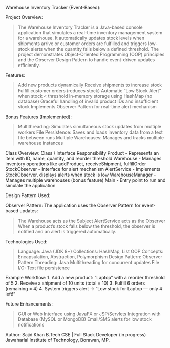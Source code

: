 Warehouse Inventory Tracker (Event-Based):

Project Overview:
>The Warehouse Inventory Tracker is a Java-based console application that simulates a real-time
inventory management system for a warehouse.
>It automatically updates stock levels when shipments arrive or customer orders are fulfilled
and triggers low-stock alerts when the quantity falls below a defined threshold.
>The project demonstrates Object-Oriented Programming (OOP) principles and the Observer Design
Pattern to handle event-driven updates efficiently.

Features:
>Add new products dynamically
>Receive shipments to increase stock
>Fulfill customer orders (reduces stock)
>Automatic “Low Stock Alert” when stock < threshold
>In-memory storage using HashMap (no database)
>Graceful handling of invalid product IDs and insufficient stock
>Implements Observer Pattern for real-time alert mechanism

Bonus Features (Implemented):
>Multithreading: Simulates simultaneous stock updates from multiple workers
>File Persistence: Saves and loads inventory data from a text file between runs
>Multiple Warehouses: Manages and tracks multiple warehouse instances

Class Overview:
	Class / Interface	                Responsibility
	Product	            -  	 Represents an item with ID, name, quantity, and reorder threshold
	Warehouse           -	 Manages inventory operations like addProduct, receiveShipment, fulfillOrder
	StockObserver		-	 Interface for alert mechanism
	AlertService			-	 Implements StockObserver, displays alerts when stock is low
	WarehouseManager		-	 Manages multiple warehouses (bonus feature)
	Main 				-	 Entry point to run and simulate the application

Design Pattern Used:

Observer Pattern:
The application uses the Observer Pattern for event-based updates:
>The Warehouse acts as the Subject
>AlertService acts as the Observer
>When a product’s stock falls below the threshold, the observer is notified and an alert is triggered automatically.

Technologies Used:
>Language: Java (JDK 8+)
>Collections: HashMap, List
>OOP Concepts: Encapsulation, Abstraction, Polymorphism
>Design Pattern: Observer Pattern
>Threading: Java Multithreading for concurrent updates
>File I/O: Text file persistence

Example Workflow:
1️. Add a new product: “Laptop” with a reorder threshold of 5
2️. Receive a shipment of 10 units (total = 10)
3️. Fulfill 6 orders (remaining = 4)
4️. System triggers alert → “Low stock for Laptop — only 4 left!”

Future Enhancements:
>GUI or Web Interface using JavaFX or JSP/Servlets
>Integration with Database (MySQL or MongoDB)
>Email/SMS alerts for low stock notifications

Author:
Sajid Khan
B.Tech CSE | Full Stack Developer (in progress)
Jawaharlal Institute of Technology, Borawan, MP.
